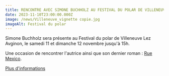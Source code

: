 ```yaml
---
title: RENCONTRE AVEC SIMONE BUCHHOLZ AU FESTIVAL DU POLAR DE VILLENEUVE LEZ AVIGNON
date: 2023-11-10T23:00:00.000Z
image: /news/Villeneuve_vignette copie.jpg
imageAlt: Festival du polar
---
```


Simone Buchholz sera présente au Festival du polar de Villeneuve Lez Avginon, le samedi 11 et dimanche 12 novembre jusqu'à 15h.

Une occasion de rencontrer l'autrice ainsi que son dernier roman : [Rue Mexico](https://www.l-atalante.com/catalogue/fusion/rue-mexico-9791036001338/).

[Plus d'informations](https://polar-villeneuvelezavignon.fr/auteur_2023/s-buchholz/)
